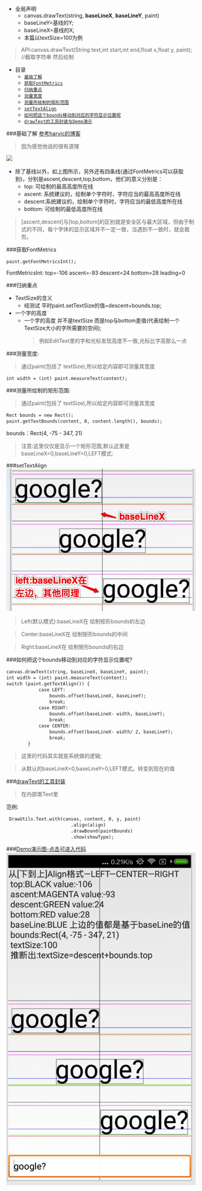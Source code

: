 * 全局声明
    * canvas.drawText(string, **baseLineX**, **baseLineY**, paint)
    * baseLineY=基线的Y;
    * baseLineX=基线的X;
    * 本篇以textSize=100为例
    
>API:canvas.drawText(String text,int start,int end,float x,float y, paint); //截取字符串 然后绘制     

* 目录
    * [`基础了解`](#way0)
    * [`获取FontMetrics`](#way1)
    * [`归纳重点`](#way2)
    * [`测量宽度`](#way3)
    * [`测量所绘制的矩形范围`](#way4)
    * [`setTextAlign`](#way5)
    * [`如何把这个bounds移动到对应的字符显示位置呢`](#way6)
    * [`drawText的工具封装与Demo演示`](#way7)
    
<a id="way0"></a>
###基础了解 
[参考harvic的博客](http://blog.csdn.net/harvic880925/article/details/50423762)
>因为感觉他说的很有道理

![](http://img.blog.csdn.net/20151229092331153?watermark/2/text/aHR0cDovL2Jsb2cuY3Nkbi5uZXQv/font/5a6L5L2T/fontsize/400/fill/I0JBQkFCMA==/dissolve/70/gravity/SouthEast)

* 除了基线以外，如上图所示，另外还有四条线(通过FontMetrics可以获取到)，分别是ascent,descent,top,bottom，他们的意义分别是：
    * top: 可绘制的最高高度所在线
    * ascent: 系统建议的，绘制单个字符时，字符应当的最高高度所在线
    * descent:系统建议的，绘制单个字符时，字符应当的最低高度所在线
    * bottom: 可绘制的最低高度所在线
    
>[ascent,descent]与[top,bottom]的区别就是安全区与最大区域，但由于制式的不同，每个字体的显示区域并不一定一致，当遇到不一致时，就会裁剪。

<a id="way1"></a>
###获取FontMetrics
```
paint.getFontMetricsInt();
```
FontMetricsInt: top=-106 ascent=-93 descent=24 bottom=28 leading=0

<a id="way2"></a>
###归纳重点 
* TextSize的含义
    * 经测试 平时paint.setTextSize的值=descent+bounds.top;
* 一个字的高度
    * 一个字的高度 并不是textSize  而是top与bottom差值(代表绘制一个TextSize大小的字所需要的空间);
        >例如EditText里的字和光标发现高度不一致,光标比字高那么一点

<a id="way3"></a>
###测量宽度:
>通过paint(包括了 textSize),所以给定内容即可测量其宽度

```
int width = (int) paint.measureText(content);
```

<a id="way4"></a>
###测量所绘制的矩形范围:
>通过paint(包括了 textSize),所以给定内容即可测量其宽度

```
Rect bounds = new Rect();
paint.getTextBounds(content, 0, content.length(), bounds);
```

bounds：Rect(4, -75 - 347, 21)
>注意:这里仅仅是显示一个矩形范围,默认这里是baseLineX=0,baseLineY=0,LEFT模式;

<a id="way5"></a>
###setTextAlign
![](./demo/drawAlgin.png)
>Left(默认模式):baseLineX在 绘制矩形bounds的左边

>Center:baseLineX在 绘制矩形bounds的中间

>Right:baseLineX在 绘制矩形bounds的右边

<a id="way6"></a>
###如何把这个bounds移动到对应的字符显示位置呢?
```
canvas.drawText(string, baseLineX, baseLineY, paint);
int width = (int) paint.measureText(content);
switch (paint.getTextAlign()) {
            case LEFT:
                bounds.offset(baseLineX, baseLineY);
                break;
            case RIGHT:
                bounds.offset(baseLineX- width, baseLineY);
                break;
            case CENTER:
                bounds.offset(baseLineX- width/ 2, baseLineY);
                break;
        }
```
>这里的代码其实就是系统做的逻辑; 

>从默认的baseLineX=0,baseLineY=0,LEFT模式。转变到现在的值

<a id="way7"></a>

###[drawText的工具封装](https://github.com/luhaoaimama1/zone-sdk/blob/master/Android_Zone_Lib/src/and/utils/view/DrawUtils.java)
>在内部类Text里

范例:
```
 DrawUtils.Text.with(canvas, content, 0, y, paint)
                        .align(align)
                        .drawBound(paintBounds)
                        .show(showType);
```

###[Demo演示图-点击可进入代码](https://github.com/luhaoaimama1/zone-sdk/blob/master/Android_Zone_Test/src/com/example/mylib_test/activity/animal/viewa/DrawTextView.java)
![](./demo/drawText_demo.png)